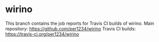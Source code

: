 wirino
==========
This branch contains the job reports for Travis CI builds of wirino.
Main repository: https://github.com/per1234/wirino
Travis CI builds: https://travis-ci.org/per1234/wirino
